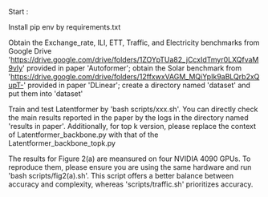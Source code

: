 Start :

Install pip env by requirements.txt

Obtain the Exchange_rate, ILI, ETT, Traffic, and Electricity benchmarks from Google Drive 'https://drive.google.com/drive/folders/1ZOYpTUa82_jCcxIdTmyr0LXQfvaM9vIy' provided in paper 'Autoformer'; obtain the Solar benchmark from 'https://drive.google.com/drive/folders/12ffxwxVAGM_MQiYpIk9aBLQrb2xQupT-' provided in paper 'DLinear'; create a directory named 'dataset' and put them into 'dataset'

Train and test Latentformer by 'bash scripts/xxx.sh'. You can directly check the main results reported in the paper by the logs in the directory named 'results in paper'. Additionally, for top k version, please replace the context of Latentformer_backbone.py with that of the Latentformer_backbone_topk.py

The results for Figure 2(a) are meansured on four NVIDIA 4090 GPUs. To reproduce them, please ensure you are using the same hardware and run 'bash scripts/fig2(a).sh'. This script offers a better balance between accuracy and complexity, whereas 'scripts/traffic.sh' prioritizes accuracy.
